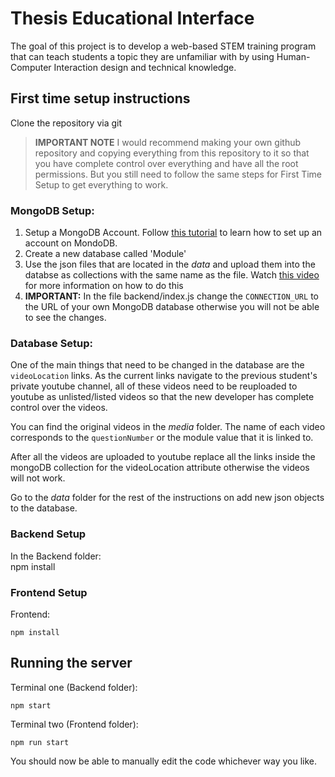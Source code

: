 # Thesis Educational Interface

The goal of this project is to develop a web-based STEM training program that can teach students a topic they are unfamiliar with by using Human-Computer Interaction design and technical knowledge.

## First time setup instructions

Clone the repository via git

> **IMPORTANT NOTE** 
> I would recommend making your own github repository and copying everything from this repository to it so that you have complete control over everything and have all the root permissions. But you still need to follow the same steps for First Time Setup to get everything to work.

### MongoDB Setup:

1. Setup a MongoDB Account. Follow [this tutorial](https://www.youtube.com/watch?v=esKNjzDZItQ ) to learn how to set up an account on MondoDB.
2. Create a new database called 'Module'
3. Use the json files that are located in the *data* and upload them into the databse as collections with the same name as the file. Watch [this video](https://www.youtube.com/watch?v=IjAflHMkuzk) for more information on how to do this 
4. **IMPORTANT:**  In the file backend/index.js change the `CONNECTION_URL` to the URL of your own MongoDB database otherwise you will not be able to see the changes.

### Database Setup:

One of the main things that need to be changed in the database are the `videoLocation` links. As the current links navigate to the previous student's private youtube channel, all of these videos need to be reuploaded to youtube as unlisted/listed videos so that the new developer has complete control over the videos.

You can find the original videos in the *media* folder. The name of each video corresponds to the `questionNumber` or the module value that it is linked to.

After all the videos are uploaded to youtube replace all the links inside the mongoDB collection for the videoLocation attribute otherwise the videos will not work. 

Go to the *data* folder for the rest of the instructions on add new json objects to the database.


### Backend Setup
In the Backend folder:   
    npm install

### Frontend Setup
Frontend:

    npm install
    
## Running the server

Terminal one (Backend folder):
    
    npm start

Terminal two (Frontend folder):

    npm run start

You should now be able to manually edit the code whichever way you like.

